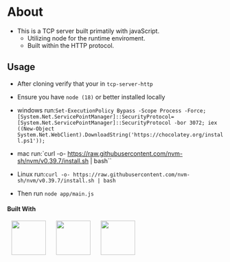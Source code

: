 # About

- This is a TCP server built primatily with javaScript.
  - Utilizing node for the runtime enviroment.
  - Built within the HTTP protocol.

## Usage

- After cloning verify that your in `tcp-server-http`
- Ensure you have `node (18)` or better installed locally
- windows run:`Set-ExecutionPolicy Bypass -Scope Process -Force;[System.Net.ServicePointManager]::SecurityProtocol= [System.Net.ServicePointManager]::SecurityProtocol -bor 3072;
iex ((New-Object System.Net.WebClient).DownloadString('https://chocolatey.org/install.ps1'));`
- mac run:`curl -o- https://raw.githubusercontent.com/nvm-sh/nvm/v0.39.7/install.sh | bash``
- Linux run:`curl -o- https://raw.githubusercontent.com/nvm-sh/nvm/v0.39.7/install.sh | bash`

- Then run `node app/main.js`

#### Built With

<p> 
<img src="https://cdn.jsdelivr.net/gh/devicons/devicon@latest/icons/bash/bash-original.svg" height="80" width="80" hspace="10px" />
<img src="https://cdn.jsdelivr.net/gh/devicons/devicon@latest/icons/nodejs/nodejs-original-wordmark.svg" height="80" width="80" hspace="10px" />
<img src="https://cdn.jsdelivr.net/gh/devicons/devicon@latest/icons/javascript/javascript-plain.svg" height="80" width="80" hspace="10px" />
</p>
